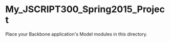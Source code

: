 # My_JSCRIPT300_Spring2015_Project

Place your Backbone application's Model modules in this directory.